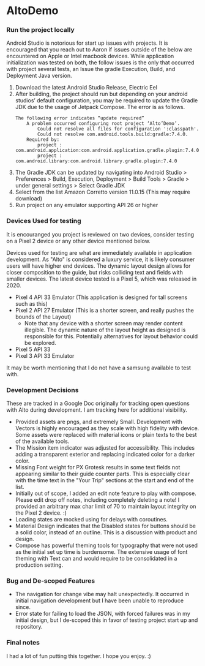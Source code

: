 # AltoDemo
### Run the project locally
Android Studio is notorious for start up issues with projects. It is encouraged that you reach out to Aaron if issues outside of the below are encountered on Apple or Intel macbook devices. While application initialization was tested on both, the follow issues is the only that occurred with project several tests, an Issue the gradle Execution, Build, and Deployment Java version.
1. Download the latest Android Studio Release, Electric Eel
2. After building, the project should run but depending on your android studios’ default configuration, you may be required to update the Gradle JDK due to the usage of Jetpack Compose. The error is as follows.
    ```
    The following error indicates “update required”
        A problem occurred configuring root project ‘Alto’Demo’.
            Could not resolve all files for configuration ':classpath'.
            Could not resolve com.android.tools.build:gradle:7.4.0.
        Required by:
            project :  com.android.application:com.android.application.gradle.plugin:7.4.0
            project :  com.android.library:com.android.library.gradle.plugin:7.4.0
    ```
3. The Gradle JDK can be updated by navigating into Android Studio > Preferences > Build, Execution, Deployment > Build Tools > Gradle > under general settings > Select Gradle JDK
4. Select from the list Amazon Corretto version 11.0.15 (This may require download)
5. Run project on any emulator supporting API 26 or higher

### Devices Used for testing
It is encouranged you project is reviewed on two devices, consider testing on a Pixel 2 device or any other device mentioned below.

Devices used for testing are what are immediately available in application development. As "Alto" is considered a luxury service, it is likely consumer users will have higher end devices. The dynamic layout design allows for closer composition to the guide, but risks colliding text and fields with smaller devices. The latest device tested is a Pixel 5, which was released in 2020.

- Pixel 4 API 33 Emulator (This application is designed for tall screens such as this)
- Pixel 2 API 27 Emulator (This is a shorter screen, and really pushes the bounds of the Layout)
    - Note that any device with a shorter screen may render content illegible. The dynamic nature of the layout height as designed is responsible for this. Potentially alternatives for layout behavior could be explored.
- Pixel 5 API 33
- Pixel 3 API 33 Emulator

It may be worth mentioning that I do not have a samsung available to test with.

### Development Decisions
These are tracked in a Google Doc originally for tracking open questions with Alto during development. I am tracking here for additional visibility.

- Provided assets are pngs, and extremely Small. Development with Vectors is highly encouraged as they scale with high fidelity with device. Some assets were replaced with material icons or plain texts to the best of the available tools.
- The Mission item indicator was adjusted for accessibility. This includes adding a transparent exterior and replacing indicated color for a darker color.
- Missing Font weight for PX Grotesk results in some text fields not appearing similar to their guide counter parts. This is especially clear with the time text in the "Your Trip" sections at the start and end of the list.
- Initially out of scope, I added an edit note feature to play with compose. Please edit drop off notes, including completely deleting a note! I provided an arbitrary max char limit of 70 to maintain layout integrity on the Pixel 2 device. :)
- Loading states are mocked using for delays with coroutines.
- Material Design indicates that the Disabled states for buttons should be a solid color, instead of an outline. This is a discussion with product and design.
- Compose has powerful theming tools for typography that were not used as the initial set up time is burdensome. The extensive usage of font theming with Text can and would require to be consolidated in a production setting.

### Bug and De-scoped Features
- The navigation for change vibe may halt unexpectedly. It occurred in initial navigation development but I have been unable to reproduce since.
- Error state for failing to load the JSON, with forced failures was in my initial design, but I de-scoped this in favor of testing project start up and repository.

### Final notes
I had a lot of fun putting this together. I hope you enjoy. :) 

